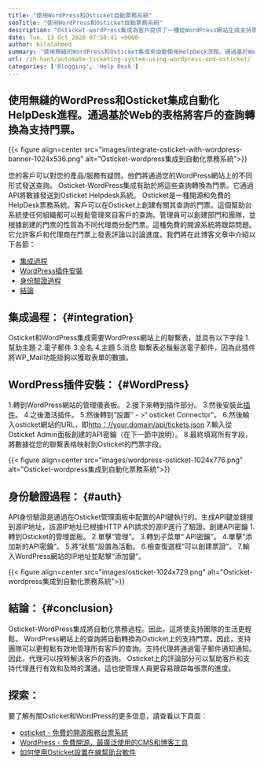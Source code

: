 ```yaml
---
title: "使用WordPress和Osticket自動票務系統" 
seoTitle: "使用WordPress和Osticket自動票務系統" 
description: "Osticket-wordPress集成為客戶提供了一種從WordPress網站生成支持票並從Osticket儀表板進行管理的方法。" 
date: Tue, 13 Oct 2020 07:58:41 +0000
author: bilalahmed
summary: "使用無縫的WordPress和Osticket集成來自動使用HelpDesk流程。通過基於Web的表格將客戶的查詢轉換為支持門票。" 
url: /zh-hant/automate-ticketing-system-using-wordpress-and-osticket/
categories: ['Blogging', 'Help Desk']
---
```


## 使用無縫的WordPress和Osticket集成自動化HelpDesk進程。通過基於Web的表格將客戶的查詢轉換為支持門票。

{{< figure align=center src="images/integrate-osticket-with-wordpress-banner-1024x536.png" alt="Osticket-wordpress集成到自動化票務系統">}}

您的客戶可以對您的產品/服務有疑問。他們將通過您的WordPress網站上的不同形式發送查詢。 Osticket-WordPress集成有助於將這些查詢轉換為門票。它通過API將數據發送到Osticket Helpdesk系統。
Osticket是一種開源和免費的HelpDesk票務系統。客戶可以在Osticket上創建有關其查詢的門票。這個幫助台系統使任何組織都可以輕鬆管理來自客戶的查詢。管理員可以創建部門和團隊，並根據創建的門票的性質為不同代理商分配門票。這種免費的開源系統將跟踪問題。它允許客戶和代理商在門票上發表評論以討論進度。我們將在此博客文章中介紹以下各節：
  * [集成過程][1]
  * [WordPress插件安裝][2]
  * [身份驗證過程][3]
  * [結論][4]

## 集成過程： {#integration}
Osticket和WordPress集成需要WordPress網站上的聯繫表，並具有以下字段
  1.幫助主題
  2.電子郵件
  3.全名
  4.主題
  5.消息
聯繫表必鬚髮送電子郵件，因為此插件將WP_Mail功能掛鉤以獲取表單的數據。

## WordPress插件安裝： {#WordPress}
  1.轉到WordPress網站的管理儀表板。
  2.接下來轉到插件部分。
  3.然後安裝此[插件][5]。
  4.之後激活插件。
  5.然後轉到“設置”  - >“ osticket Connector”。
  6.然後輸入osticket網站的URL，即[http：//your.domain/api/tickets.json][6]
  7.輸入從Osticket Admin面板創建的API密鑰（在下一節中說明）。
  8.最終填寫所有字段，將數據從您的聯繫表格映射到Osticket的門票字段。

{{< figure align=center src="images/wordpress-osticket-1024x776.png" alt="Osticket-wordpress集成到自動化票務系統">}}


## 身份驗證過程： {#auth}
API身份驗證是通過在Osticket管理面板中配置的API鍵執行的。生成API鍵並鏈接到源IP地址，該源IP地址已根據HTTP API請求的源IP進行了驗證。創建API密鑰
  1.轉到Osticket的管理面板。
  2.單擊“管理”。
  3.轉到子菜單“ API密鑰”。
  4.單擊“添加新的API密鑰”。
  5.將“狀態”設置為活動。
  6.檢查復選框“可以創建票證”。
  7.輸入WordPress網站的IP地址並點擊“添加鍵”。

{{< figure align=center src="images/osticket-1024x729.png" alt="Osticket-wordpress集成到自動化票務系統">}}


## 結論： {#conclusion}
Osticket-WordPress集成將自動化票務過程。因此，這將使支持團隊的生活更輕鬆。 WordPress網站上的查詢將自動轉換為Osticket上的支持門票。因此，支持團隊可以更輕鬆有效地管理所有客戶的查詢。支持代理將通過電子郵件通知通知。因此，代理可以按時解決客戶的查詢。 Osticket上的評論部分可以幫助客戶和支持代理進行有效和及時的溝通。這也使管理人員更容易跟踪每張票的進度。

## 探索：
要了解有關Osticket和WordPress的更多信息，請查看以下頁面：
  * [osticket  - 免費的開源服務台票系統][7]
  * [WordPress  - 免費開源，最廣泛使用的CMS和博客工具][8]
  * [如何使用Osticket設置在線幫助台軟件][9]

  
[1]: #integration
[2]: #wordpress
[3]: #auth
[4]: #conclusion
[5]: https://href.li/?https://wordpress.org/plugins/scand-osticket-connector/
[6]: https://href.li/?http://your.domain/api/tickets.json
[7]: https://href.li/?https://products.containerize.com/helpdesk/osticket
[8]: https://href.li/?https://products.containerize.com/blogging/wordpress
[9]: https://blog.containerize.com/helpdesk/how-to-set-up-help-desk-system-using-osticket/
